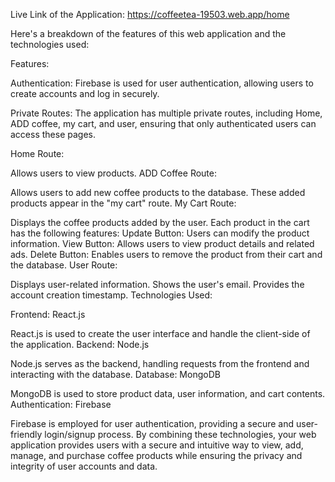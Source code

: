 Live Link of the Application: https://coffeetea-19503.web.app/home

Here's a breakdown of the features of this web application and the technologies used:

Features:

Authentication: Firebase is used for user authentication, allowing users to create accounts and log in securely.

Private Routes: The application has multiple private routes, including Home, ADD coffee, my cart, and user, ensuring that only authenticated users can access these pages.

Home Route:

Allows users to view products.
ADD Coffee Route:

Allows users to add new coffee products to the database.
These added products appear in the "my cart" route.
My Cart Route:

Displays the coffee products added by the user.
Each product in the cart has the following features:
Update Button: Users can modify the product information.
View Button: Allows users to view product details and related ads.
Delete Button: Enables users to remove the product from their cart and the database.
User Route:

Displays user-related information.
Shows the user's email.
Provides the account creation timestamp.
Technologies Used:

Frontend: React.js

React.js is used to create the user interface and handle the client-side of the application.
Backend: Node.js

Node.js serves as the backend, handling requests from the frontend and interacting with the database.
Database: MongoDB

MongoDB is used to store product data, user information, and cart contents.
Authentication: Firebase

Firebase is employed for user authentication, providing a secure and user-friendly login/signup process.
By combining these technologies, your web application provides users with a secure and intuitive way to view, add, manage, and purchase coffee products while ensuring the privacy and integrity of user accounts and data.
